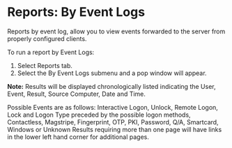 # Reports: By Event Logs

Reports by event log, allow you to view events forwarded to the server from properly configured clients. 

To run a report by Event Logs:

1.	Select Reports tab.
2.	Select the By Event Logs submenu and a pop window will appear.

**Note:**	Results will be displayed chronologically listed indicating the User, Event, Result, Source Computer, Date and Time. 

Possible Events are as follows: Interactive Logon, Unlock, Remote Logon, Lock and Logon Type preceded by the possible logon methods, Contactless, Magstripe, Fingerprint, OTP, PKI, Password, Q/A, Smartcard, Windows or Unknown Results requiring more than one page will have links in the lower left hand corner for additional pages.
